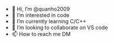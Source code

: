 - 👋 Hi, I’m @quanho2009
- 👀 I’m interested in code
- 🌱 I’m currently learning C/C++
- 💞️ I’m looking to collaborate on VS code
- 📫 How to reach me DM

<!---
quanho2009/quanho2009 is a ✨ special ✨ repository because its `README.md` (this file) appears on your GitHub profile.
You can click the Preview link to take a look at your changes.
--->

